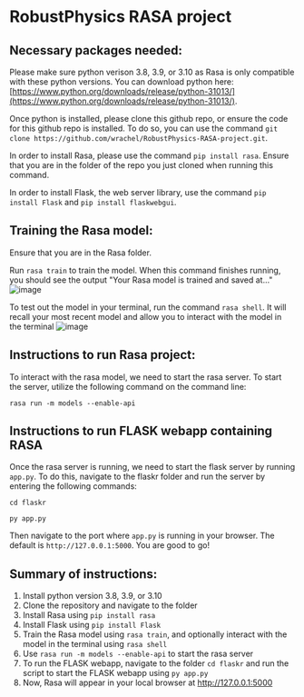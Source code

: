 # RobustPhysics RASA project

## Necessary packages needed:
Please make sure python verison 3.8, 3.9, or 3.10 as Rasa is only compatible with these python versions. You can download python here: [https://www.python.org/downloads/release/python-31013/](https://www.python.org/downloads/release/python-31013/).

Once python is installed, please clone this github repo, or ensure the code for this github repo is installed. To do so, you can use the command `git clone https://github.com/wrachel/RobustPhysics-RASA-project.git`. 

In order to install Rasa, please use the command `pip install rasa`. Ensure that you are in the folder of the repo you just cloned when running this command. 

In order to install Flask, the web server library, use the command `pip install Flask` and `pip install flaskwebgui`.

## Training the Rasa model: 

Ensure that you are in the Rasa folder. 

Run `rasa train` to train the model. When this command finishes running, you should see the output "Your Rasa model is trained and saved at..."
![image](https://github.com/wrachel/RobustPhysics-RASA-project/assets/40574565/b5f594a3-1096-45e9-b74d-0abfb324dc6e)

To test out the model in your terminal, run the command `rasa shell`. It will recall your most recent model and allow you to interact with the model in the terminal
![image](https://github.com/wrachel/RobustPhysics-RASA-project/assets/40574565/b06e061c-9538-4c66-a7f1-ac78a24516b4)

 
## Instructions to run Rasa project:

To interact with the rasa model, we need to start the rasa server. To start the server, utilize the following command on the command line: 

`rasa run -m models --enable-api`

## Instructions to run FLASK webapp containing RASA

Once the rasa server is running, we need to start the flask server by running `app.py`. To do this, navigate to the flaskr folder and run the server by entering the following commands:

`cd flaskr`

`py app.py`

Then navigate to the port where `app.py` is running in your browser. The default is `http://127.0.0.1:5000`. You are good to go!

## Summary of instructions:
1. Install python version 3.8, 3.9, or 3.10
2. Clone the repository and navigate to the folder
3. Install Rasa using `pip install rasa`
4. Install Flask using `pip install Flask`
4. Train the Rasa model using `rasa train`, and optionally interact with the model in the terminal using `rasa shell`
5. Use `rasa run -m models --enable-api` to start the rasa server
6. To run the FLASK webapp, navigate to the folder `cd flaskr` and run the script to start the FLASK webapp using `py app.py`
7. Now, Rasa will appear in your local browser at http://127.0.0.1:5000
